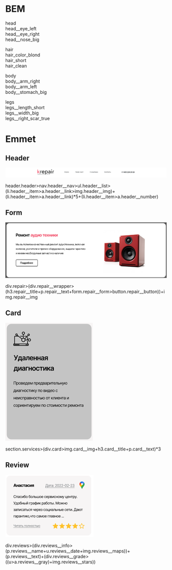 # BEM
head <br>
head__eye_left <br>
head__eye_right <br>
head__nose_big <br>

hair <br>
hair_color_blond <br>
hair_short <br>
hair_clean <br>

body <br>
body__arm_right <br>
body__arm_left <br>
body__stomach_big <br>


legs <br>
legs__length_short <br>
legs__width_big <br>
legs__right_scar_true <br>

# Emmet
## Header

![alt text](./img/1.png)<br>

header.header>nav.header__nav>ul.header__list>(li.header__item>a.header__link>img.header__img)+(li.header__item>a.header__link)*5+(li.header__item>a.header__number)

## Form
![alt text](./img/2.png)<br>

div.repair>(div.repair__wrapper>(h3.repair__title+p.repair__text+form.repair__form>button.repair__button))+img.repair__img

## Card
![alt text](./img/3.png)<br>

section.services>(div.card>img.card__img+h3.card__title+p.card__text)*3

## Review
![alt text](./img/4.png)<br>

div.reviews>(div.reviews__info>(p.reviews__name+u.reviews__date+img.reviews__maps))+(p.reviews__text)+(div.reviews__grade>((u>a.reviews__gray)+img.reviews__stars))